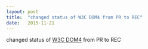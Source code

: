 ```yaml
---
layout: post
title:  "changed status of W3C DOM4 from PR to REC"
date:   2015-11-21
---
```


changed status of [W3C DOM4](http://www.w3.org/TR/dom/) from PR to REC

